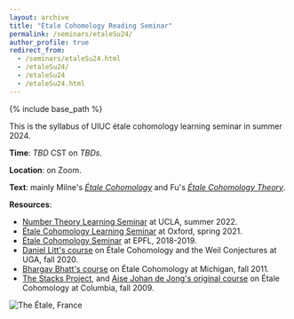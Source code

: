 ```yaml
---
layout: archive
title: "Étale Cohomology Reading Seminar"
permalink: /seminars/etaleSu24/
author_profile: true
redirect_from:
  - /seminars/etaleSu24.html
  - /etaleSu24/
  - /etaleSu24
  - /etaleSu24.html
---
```

{% include base_path %}

This is the syllabus of UIUC étale cohomology learning seminar in summer 2024. 

**Time**: _TBD_ CST on _TBDs_. 

**Location**: on Zoom.

**Text**: mainly Milne's [_Étale Cohomology_](https://www.jstor.org/stable/j.ctt1bpmbk1) and Fu's [_Étale Cohomology Theory_](https://www.worldscientific.com/worldscibooks/10.1142/9569). 

**Resources**: 
* [Number Theory Learning Seminar](https://www.math.ucla.edu/~jaswenberg/ntlearning/ntlearning22X.html) at UCLA, summer 2022.
* [Étale Cohomology Learning Seminar](https://users.ox.ac.uk/~quee4127/etale/etale_cohomology.html) at Oxford, spring 2021.
* [Étale Cohomology Seminar](https://sma.epfl.ch/~mornev/etale.html) at EPFL, 2018-2019.
* [Daniel Litt's course](https://www.daniellitt.com/tale-cohomology) on Étale Cohomology and the Weil Conjectures at UGA, fall 2020.
* [Bhargav Bhatt's course](https://www.math.ias.edu/~bhatt/teaching/mat731fall2011/index.html) on Étale Cohomology at Michigan, fall 2011. 
* [The Stacks Project](https://stacks.math.columbia.edu/tag/03N1), and [Aise Johan de Jong's original course](https://math.columbia.edu/~dejong/wordpress/wp-content/uploads/2015/04/EtaleCohomology.pdf) on Étale Cohomology at Columbia, fall 2009. 


![The Étale, France](https://upload.wikimedia.org/wikipedia/commons/3/31/L%27%C3%89tale_%282484m%29.JPG)
